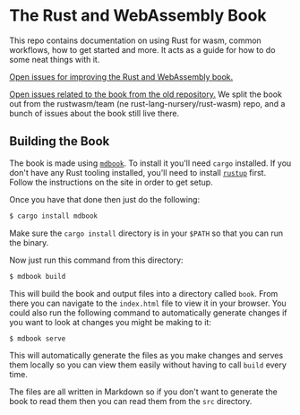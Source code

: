 # The Rust and WebAssembly Book

This repo contains documentation on using Rust for wasm, common workflows, how
to get started and more. It acts as a guide for how to do some neat things with
it.

[Open issues for improving the Rust and WebAssembly book.][book-issues]

[Open issues related to the book from the old repository.][legacy-book-issues]
We split the book out from the rustwasm/team (ne rust-lang-nursery/rust-wasm)
repo, and a bunch of issues about the book still live there.

[book-issues]: https://github.com/rustwasm/book/issues
[legacy-book-issues]: https://github.com/issues?utf8=%E2%9C%93&q=is%3Aopen+is%3Aissue+author%3Afitzgen+archived%3Afalse+user%3Arustwasm+label%3Abook

## Building the Book

The book is made using [`mdbook`][mdbook]. To install it you'll need `cargo`
installed. If you don't have any Rust tooling installed, you'll need to install
[`rustup`][rustup] first. Follow the instructions on the site in order to get
setup.

Once you have that done then just do the following:

```bash
$ cargo install mdbook
```

Make sure the `cargo install` directory is in your `$PATH` so that you can run
the binary.

Now just run this command from this directory:

```bash
$ mdbook build
```

This will build the book and output files into a directory called `book`. From
there you can navigate to the `index.html` file to view it in your browser. You
could also run the following command to automatically generate changes if you
want to look at changes you might be making to it:

```bash
$ mdbook serve
```

This will automatically generate the files as you make changes and serves them
locally so you can view them easily without having to call `build` every time.

The files are all written in Markdown so if you don't want to generate the book
to read them then you can read them from the `src` directory.

[mdbook]: https://github.com/rust-lang-nursery/mdBook
[rustup]: https://github.com/rust-lang-nursery/rustup.rs/
